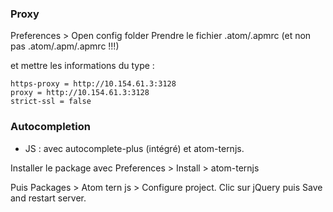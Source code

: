 
### Proxy

Preferences > Open config folder
Prendre le fichier .atom/.apmrc (et non pas .atom/.apm/.apmrc !!!)

et mettre les informations du type : 
  
````
https-proxy = http://10.154.61.3:3128
proxy = http://10.154.61.3:3128
strict-ssl = false
````

### Autocompletion 

- JS : avec autocomplete-plus (intégré) et atom-ternjs. 

Installer le package avec Preferences > Install > atom-ternjs

Puis Packages > Atom tern js > Configure project. 
Clic sur jQuery puis Save and restart server.

